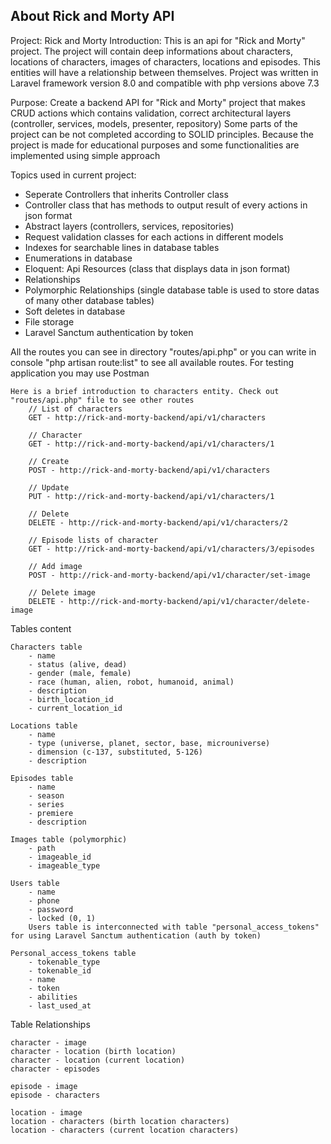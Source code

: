 ## About Rick and Morty API

Project: Rick and Morty Introduction: This is an api for "Rick and Morty" project. The project will contain deep
informations about characters, locations of characters, images of characters, locations and episodes. This entities will
have a relationship between themselves. Project was written in Laravel framework version 8.0 and compatible with php
versions above 7.3

Purpose: Create a backend API for "Rick and Morty" project that makes CRUD actions which contains validation, correct
architectural layers (controller, services, models, presenter, repository)
Some parts of the project can be not completed according to SOLID principles. Because the project is made for
educational purposes and some functionalities are implemented using simple approach

Topics used in current project:

- Seperate Controllers that inherits Controller class
- Controller class that has methods to output result of every actions in json format
- Abstract layers (controllers, services, repositories)
- Request validation classes for each actions in different models
- Indexes for searchable lines in database tables
- Enumerations in database
- Eloquent: Api Resources (class that displays data in json format)
- Relationships
- Polymorphic Relationships (single database table is used to store datas of many other database tables)
- Soft deletes in database
- File storage
- Laravel Sanctum authentication by token

All the routes you can see in directory "routes/api.php" or you can write in console "php artisan route:list" to see all
available routes. For testing application you may use Postman

    Here is a brief introduction to characters entity. Check out "routes/api.php" file to see other routes
        // List of characters
        GET - http://rick-and-morty-backend/api/v1/characters

        // Character
        GET - http://rick-and-morty-backend/api/v1/characters/1

        // Create
        POST - http://rick-and-morty-backend/api/v1/characters

        // Update
        PUT - http://rick-and-morty-backend/api/v1/characters/1
        
        // Delete
        DELETE - http://rick-and-morty-backend/api/v1/characters/2

        // Episode lists of character
        GET - http://rick-and-morty-backend/api/v1/characters/3/episodes
        
        // Add image
        POST - http://rick-and-morty-backend/api/v1/character/set-image

        // Delete image
        DELETE - http://rick-and-morty-backend/api/v1/character/delete-image

Tables content

    Characters table
		- name
		- status (alive, dead)
		- gender (male, female)
		- race (human, alien, robot, humanoid, animal)
		- description
		- birth_location_id
		- current_location_id

	Locations table
		- name
		- type (universe, planet, sector, base, microuniverse)
		- dimension (c-137, substituted, 5-126)
		- description

	Episodes table
		- name
		- season
		- series
		- premiere
		- description

	Images table (polymorphic)
		- path
		- imageable_id
		- imageable_type

	Users table
		- name
		- phone
		- password
		- locked (0, 1)
		Users table is interconnected with table "personal_access_tokens" for using Laravel Sanctum authentication (auth by token)

	Personal_access_tokens table
		- tokenable_type
		- tokenable_id
		- name
		- token
		- abilities
		- last_used_at

Table Relationships

    character - image
	character - location (birth location)
	character - location (current location)
	character - episodes

	episode - image
	episode - characters

	location - image
	location - characters (birth location characters)
	location - characters (current location characters)

